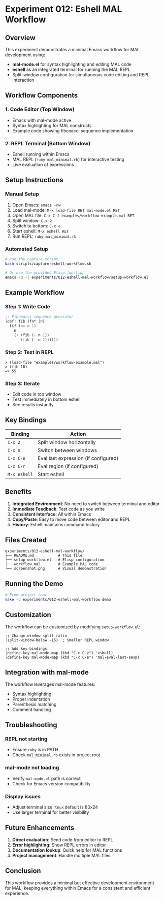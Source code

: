 # Experiment 012: Eshell MAL Workflow

## Overview

This experiment demonstrates a minimal Emacs workflow for MAL development using:
- **mal-mode.el** for syntax highlighting and editing MAL code
- **eshell** as an integrated terminal for running the MAL REPL
- Split-window configuration for simultaneous code editing and REPL interaction

## Workflow Components

### 1. Code Editor (Top Window)
- Emacs with mal-mode active
- Syntax highlighting for MAL constructs
- Example code showing fibonacci sequence implementation

### 2. REPL Terminal (Bottom Window)
- Eshell running within Emacs
- MAL REPL (`ruby mal_minimal.rb`) for interactive testing
- Live evaluation of expressions

## Setup Instructions

### Manual Setup
1. Open Emacs: `emacs -nw`
2. Load mal-mode: `M-x load-file RET mal-mode.el RET`
3. Open MAL file: `C-x C-f examples/workflow-example.mal RET`
4. Split window: `C-x 2`
5. Switch to bottom: `C-x o`
6. Start eshell: `M-x eshell RET`
7. Run REPL: `ruby mal_minimal.rb`

### Automated Setup
```bash
# Run the capture script
bash scripts/capture-eshell-workflow.sh

# Or use the provided Elisp function
emacs -Q -l experiments/012-eshell-mal-workflow/setup-workflow.el
```

## Example Workflow

### Step 1: Write Code
```lisp
;; Fibonacci sequence generator
(def! fib (fn* (n)
  (if (<= n 1)
    n
    (+ (fib (- n 1)) 
       (fib (- n 2))))))
```

### Step 2: Test in REPL
```
> (load-file "examples/workflow-example.mal")
> (fib 10)
=> 55
```

### Step 3: Iterate
- Edit code in top window
- Test immediately in bottom eshell
- See results instantly

## Key Bindings

| Binding | Action |
|---------|--------|
| `C-x 2` | Split window horizontally |
| `C-x o` | Switch between windows |
| `C-c C-e` | Eval last expression (if configured) |
| `C-c C-r` | Eval region (if configured) |
| `M-x eshell` | Start eshell |

## Benefits

1. **Integrated Environment**: No need to switch between terminal and editor
2. **Immediate Feedback**: Test code as you write
3. **Consistent Interface**: All within Emacs
4. **Copy/Paste**: Easy to move code between editor and REPL
5. **History**: Eshell maintains command history

## Files Created

```
experiments/012-eshell-mal-workflow/
├── README.md           # This file
├── setup-workflow.el   # Elisp configuration
├── workflow.mal        # Example MAL code
└── screenshot.png      # Visual demonstration
```

## Running the Demo

```bash
# From project root
make -C experiments/012-eshell-mal-workflow demo
```

## Customization

The workflow can be customized by modifying `setup-workflow.el`:

```elisp
;; Change window split ratio
(split-window-below -15)  ; Smaller REPL window

;; Add key bindings
(define-key mal-mode-map (kbd "C-c C-z") 'eshell)
(define-key mal-mode-map (kbd "C-c C-e") 'mal-eval-last-sexp)
```

## Integration with mal-mode

The workflow leverages mal-mode features:
- Syntax highlighting
- Proper indentation
- Parenthesis matching
- Comment handling

## Troubleshooting

### REPL not starting
- Ensure `ruby` is in PATH
- Check `mal_minimal.rb` exists in project root

### mal-mode not loading
- Verify `mal-mode.el` path is correct
- Check for Emacs version compatibility

### Display issues
- Adjust terminal size: `tmux` default is 80x24
- Use larger terminal for better visibility

## Future Enhancements

1. **Direct evaluation**: Send code from editor to REPL
2. **Error highlighting**: Show REPL errors in editor
3. **Documentation lookup**: Quick help for MAL functions
4. **Project management**: Handle multiple MAL files

## Conclusion

This workflow provides a minimal but effective development environment for MAL, keeping everything within Emacs for a consistent and efficient experience.